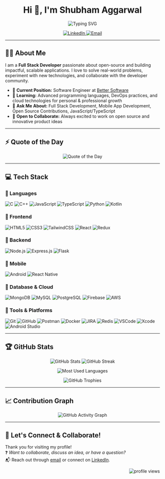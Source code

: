 <h1 align="center">Hi 👋, I'm Shubham Aggarwal</h1>
<p align="center">
  <img src="https://readme-typing-svg.herokuapp.com?font=Fira+Code&size=22&pause=100&color=F5F5F5&center=true&vCenter=true&width=435&lines=Full+Stack+Developer;Mobile+App+Developer;Programmer;Tech+Enthusiast;Tech+Savvy" alt="Typing SVG" />
</p>

<p align="center">
  <a href="https://linkedin.com/in/shubhamaggarwal0812" target="_blank">
    <img src="https://img.shields.io/badge/LinkedIn-blue?style=for-the-badge&logo=linkedin" alt="LinkedIn" />
  </a>
  <a href="mailto:shubhamaggarwal0812@gmail.com">
    <img src="https://img.shields.io/badge/Email-%23D14836?style=for-the-badge&logo=gmail&logoColor=white" alt="Email"/>
  </a>
</p>

---

## 👨‍💻 About Me

I am a **Full Stack Developer** passionate about open-source and building impactful, scalable applications. I love to solve real-world problems, experiment with new technologies, and collaborate with the developer community.

- 🔭 **Current Position:** Software Engineer at [Better Software](https://www.bettrsw.com)
- 🌱 **Learning:** Advanced programming languages, DevOps practices, and cloud technologies for personal & professional growth
- 💬 **Ask Me About:** Full Stack Development, Mobile App Development, Open Source Contributions, JavaScript/TypeScript
- 🤝 **Open to Collaborate:** Always excited to work on open source and innovative product ideas

---

## ⚡ Quote of the Day

<p align="center">
  <img src="https://quotes-github-readme.vercel.app/api?type=horizontal&theme=dark" alt="Quote of the Day" />
</p>

---

## 💻 Tech Stack

### 🔹 Languages
![C](https://img.shields.io/badge/-C-111?style=flat-square&logo=c&logoColor=white)
![C++](https://img.shields.io/badge/-C++-00599C?style=flat-square&logo=c%2B%2B&logoColor=white)
![JavaScript](https://img.shields.io/badge/-JavaScript-f7df1e?style=flat-square&logo=javascript&logoColor=black)
![TypeScript](https://img.shields.io/badge/-TypeScript-3178c6?style=flat-square&logo=typescript&logoColor=white)
![Python](https://img.shields.io/badge/-Python-3776AB?style=flat-square&logo=python&logoColor=white)
![Kotlin](https://img.shields.io/badge/-Kotlin-7F52FF?style=flat-square&logo=kotlin&logoColor=white)

### 🔹 Frontend
![HTML5](https://img.shields.io/badge/-HTML5-E34F26?style=flat-square&logo=html5&logoColor=white)
![CSS3](https://img.shields.io/badge/-CSS3-1572B6?style=flat-square&logo=css3&logoColor=white)
![TailwindCSS](https://img.shields.io/badge/-Tailwind%20CSS-06b6d4?style=flat-square&logo=tailwindcss&logoColor=white)
![React](https://img.shields.io/badge/-React-20232a?style=flat-square&logo=react&logoColor=61DBFB)
![Redux](https://img.shields.io/badge/-Redux-764abc?style=flat-square&logo=redux&logoColor=white)

### 🔹 Backend
![Node.js](https://img.shields.io/badge/-Node.js-339933?style=flat-square&logo=node.js&logoColor=white)
![Express.js](https://img.shields.io/badge/-Express.js-111?style=flat-square&logo=express&logoColor=white)
![Flask](https://img.shields.io/badge/-Flask-000?style=flat-square&logo=flask&logoColor=white)

### 🔹 Mobile
![Android](https://img.shields.io/badge/-Android-3DDC84?style=flat-square&logo=android&logoColor=white)
![React Native](https://img.shields.io/badge/-React%20Native-20232a?style=flat-square&logo=react&logoColor=61DBFB)

### 🔹 Database & Cloud
![MongoDB](https://img.shields.io/badge/-MongoDB-47A248?style=flat-square&logo=mongodb&logoColor=white)
![MySQL](https://img.shields.io/badge/-MySQL-005C84?style=flat-square&logo=mysql&logoColor=white)
![PostgreSQL](https://img.shields.io/badge/-PostgreSQL-336791?style=flat-square&logo=postgresql&logoColor=white)
![Firebase](https://img.shields.io/badge/-Firebase-ffca28?style=flat-square&logo=firebase&logoColor=white)
![AWS](https://img.shields.io/badge/-AWS-232F3E?style=flat-square&logo=amazon-aws&logoColor=white)

### 🔹 Tools & Platforms
![Git](https://img.shields.io/badge/-Git-F05032?style=flat-square&logo=git&logoColor=white)
![GitHub](https://img.shields.io/badge/-GitHub-181717?style=flat-square&logo=github&logoColor=white)
![Postman](https://img.shields.io/badge/-Postman-FF6C37?style=flat-square&logo=postman&logoColor=white)
![Docker](https://img.shields.io/badge/-Docker-2496ED?style=flat-square&logo=docker&logoColor=white)
![JIRA](https://img.shields.io/badge/-JIRA-0052CC?style=flat-square&logo=jira&logoColor=white)
![Redis](https://img.shields.io/badge/-Redis-DC382D?style=flat-square&logo=redis&logoColor=white)
![VSCode](https://img.shields.io/badge/-VSCode-007ACC?style=flat-square&logo=visual-studio-code&logoColor=white)
![Xcode](https://img.shields.io/badge/-Xcode-1575F9?style=flat-square&logo=xcode&logoColor=white)
![Android Studio](https://img.shields.io/badge/-Android%20Studio-3DDC84?style=flat-square&logo=androidstudio&logoColor=white)

---

## 🏆 GitHub Stats

<p align="center">
  <img src="https://github-readme-stats.vercel.app/api?username=ShubhamAggarwal0812&show_icons=true&theme=dark&hide_border=true" alt="GitHub Stats" />
  <img src="https://github-readme-streak-stats.herokuapp.com/?user=ShubhamAggarwal0812&theme=dark&hide_border=true" alt="GitHub Streak" />
</p>

<p align="center">
  <img src="https://github-readme-stats.vercel.app/api/top-langs/?username=ShubhamAggarwal0812&layout=compact&theme=dark&hide_border=true" alt="Most Used Languages" />
</p>

<p align="center">
  <img src="https://github-profile-trophy.vercel.app/?username=ShubhamAggarwal0812&theme=darkhub&no-frame=true&row=1&column=4" alt="GitHub Trophies" />
</p>

---

## 📈 Contribution Graph

<p align="center">
  <img src="https://github-readme-activity-graph.vercel.app/graph?username=ShubhamAggarwal0812&theme=react-dark&hide_border=true" alt="GitHub Activity Graph"/>
</p>

---

## 🙌 Let's Connect & Collaborate!

Thank you for visiting my profile!  
❓ *Want to collaborate, discuss an idea, or have a question?*  
📬 Reach out through <a href="mailto:shubhamaggarwal0812@gmail.com">email</a> or connect on <a href="https://linkedin.com/in/shubhamaggarwal0812" target="_blank">LinkedIn</a>.

<p align="end">
  <img src="https://komarev.com/ghpvc/?username=ShubhamAggarwal0812&label=Profile%20views&color=0e75b6&style=flat" alt="profile views" />
</p>

